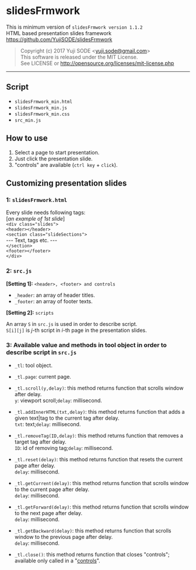# slidesFrmwork
This is minimum version of `slidesFrmwork version 1.1.2`  
HTML based presentation slides framework  
https://github.com/YujiSODE/slidesFrmwork

>Copyright (c) 2017 Yuji SODE \<yuji.sode@gmail.com\>  
>This software is released under the MIT License.  
>See LICENSE or http://opensource.org/licenses/mit-license.php
______

## Script
* `slidesFrmwork_min.html`
* `slidesFrmwork_min.js`
* `slidesFrmwork_min.css`
* `src_min.js`

## How to use
1. Select a page to start presentation.
2. Just click the presentation slide.
3. "controls" are available (`ctrl key` + `click`).

## Customizing presentation slides
### 1: `slidesFrmwork.html`
Every slide needs following tags:  
\[_an example of 1st slide_\]  
`<div class="slides">`  
  `<header></header>`  
    `<section class="slideSections">`  
      --- Text, tags etc. ---  
    `</section>`  
  `<footer></footer>`  
`</div>`
### 2: `src.js`
__[Setting 1]:__ `<header>, <footer> and controls`

* `_header`: an array of header titles.
* `_footer`: an array of footer texts.

__[Setting 2]:__ `scripts`

An array `S` in `src.js` is used in order to describe script.  
`S[i][j]` is _j_-th script in _i_-th page in the presentation slides.

### 3: Available value and methods in tool object in order to describe script in `src.js`

* `_tl`: tool object.  

* `_tl.page`: current page.  

* `_tl.scroll(y,delay)`: this method returns function that scrolls window after delay.  
 `y`: viewport scroll;`delay`: millisecond.  
 
* `_tl.addInnerHTML(txt,delay)`: this method returns function that adds a given text|tag to the current tag after delay.  
 `txt`: text;`delay`: millisecond.  
 
* `_tl.removeTag(ID,delay)`: this method returns function that removes a target tag after delay.  
  `ID`: id of removing tag;`delay`: millisecond.  
 
* `_tl.reset(delay)`: this method returns function that resets the current page after delay.  
 `delay`: millisecond.  
 
* `_tl.getCurrent(delay)`: this method returns function that scrolls window to the current page after delay.  
 `delay`: millisecond.  
 
* `_tl.getForward(delay)`: this method returns function that scrolls window to the next page after delay.  
 `delay`: millisecond.  
 
* `_tl.getBackward(delay)`: this method returns function that scrolls window to the previous page after delay.  
 `delay`: millisecond.  
 
* `_tl.close()`: this method returns function that closes "controls"; available only called in a "[controls](#how-to-use)".  
 
